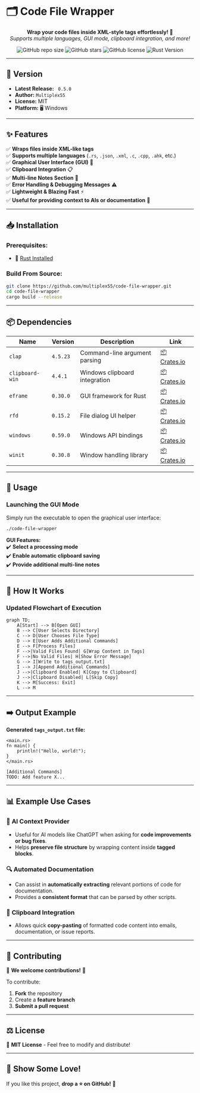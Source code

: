 # 🗂️ **Code File Wrapper**  

<p align="center">
  <b>Wrap your code files inside XML-style tags effortlessly! 🚀</b> <br>
  <i>Supports multiple languages, GUI mode, clipboard integration, and more!</i>
</p>

<p align="center">
  <img alt="GitHub repo size" src="https://img.shields.io/github/repo-size/multiplex55/code-file-wrapper">
  <img alt="GitHub stars" src="https://img.shields.io/github/stars/multiplex55/code-file-wrapper?style=social">
  <img alt="GitHub license" src="https://img.shields.io/github/license/multiplex55/code-file-wrapper">
  <img alt="Rust Version" src="https://img.shields.io/badge/Rust-Edition%202021-orange">
</p>

---

## 📌 Version  
- **Latest Release:** ` 0.5.0`
- **Author:** `Multiplex55`
- **License:** MIT  
- **Platform:** 🖥 Windows  

---

## ✨ Features  
✅ **Wraps files inside XML-like tags**  
✅ **Supports multiple languages** (`.rs`, `.json`, `.xml`, `.c`, `.cpp`, `.ahk`, etc.)  
✅ **Graphical User Interface (GUI)** 🎨  
✅ **Clipboard Integration** 📋  
✅ **Multi-line Notes Section** 📝  
✅ **Error Handling & Debugging Messages** ⚠️  
✅ **Lightweight & Blazing Fast** ⚡  
✅ **Useful for providing context to AIs or documentation** 🤖  

---

## 📥 Installation  

### **Prerequisites:**  
- 🦀 [Rust Installed](https://www.rust-lang.org/tools/install)  

### **Build From Source:**  

```sh
git clone https://github.com/multiplex55/code-file-wrapper.git
cd code-file-wrapper
cargo build --release
```

---

## 📦 Dependencies  
| Name             | Version | Description                                | Link |
|----------------|---------|--------------------------------|------|
| `clap`        | `4.5.23` | Command-line argument parsing | [📦 Crates.io](https://crates.io/crates/clap) |
| `clipboard-win` | `4.4.1` | Windows clipboard integration | [📦 Crates.io](https://crates.io/crates/clipboard-win) |
| `eframe`      | `0.30.0` | GUI framework for Rust | [📦 Crates.io](https://crates.io/crates/eframe) |
| `rfd`         | `0.15.2` | File dialog UI helper | [📦 Crates.io](https://crates.io/crates/rfd) |
| `windows`     | `0.59.0` | Windows API bindings | [📦 Crates.io](https://crates.io/crates/windows) |
| `winit`       | `0.30.8` | Window handling library | [📦 Crates.io](https://crates.io/crates/winit) |

---

## 🚀 Usage  

### **Launching the GUI Mode**  
Simply run the executable to open the graphical user interface:

```sh
./code-file-wrapper
```

**GUI Features:**  
✔️ **Select a processing mode**  
✔️ **Enable automatic clipboard saving**  
✔️ **Provide additional multi-line notes**  

---

## 📜 How It Works  

### **Updated Flowchart of Execution**  
```mermaid
graph TD;
    A[Start] --> B[Open GUI]
    B --> C[User Selects Directory]
    C --> D[User Chooses File Type]
    D --> E[User Adds Additional Commands]
    E --> F[Process Files]
    F -->|Valid Files Found| G[Wrap Content in Tags]
    F -->|No Valid Files| H[Show Error Message]
    G --> I[Write to tags_output.txt]
    I --> J[Append Additional Commands]
    J -->|Clipboard Enabled| K[Copy to Clipboard]
    J -->|Clipboard Disabled| L[Skip Copy]
    K --> M[Success: Exit]
    L --> M
```

---

## ➡️ Output Example  
**Generated `tags_output.txt` file:**  
```
<main.rs>
fn main() {
    println!("Hello, world!");
}
</main.rs>

[Additional Commands]
TODO: Add feature X...
```

---

## 📊 Example Use Cases  

### 📝 **AI Context Provider**
- Useful for AI models like ChatGPT when asking for **code improvements or bug fixes**.  
- Helps **preserve file structure** by wrapping content inside **tagged blocks**.

### 🔍 **Automated Documentation**
- Can assist in **automatically extracting** relevant portions of code for documentation.  
- Provides a **consistent format** that can be parsed by other scripts.

### 💾 **Clipboard Integration**
- Allows quick **copy-pasting** of formatted code content into emails, documentation, or issue reports.

---

## 🤝 Contributing  

🎉 **We welcome contributions!** 🎉  

To contribute:  
1. **Fork** the repository  
2. Create a **feature branch**  
3. **Submit a pull request**  

---

## ⚖️ License  

📜 **MIT License** - Feel free to modify and distribute!  

---

## 🌟 Show Some Love!  

If you like this project, **drop a ⭐ on GitHub!** 🚀  